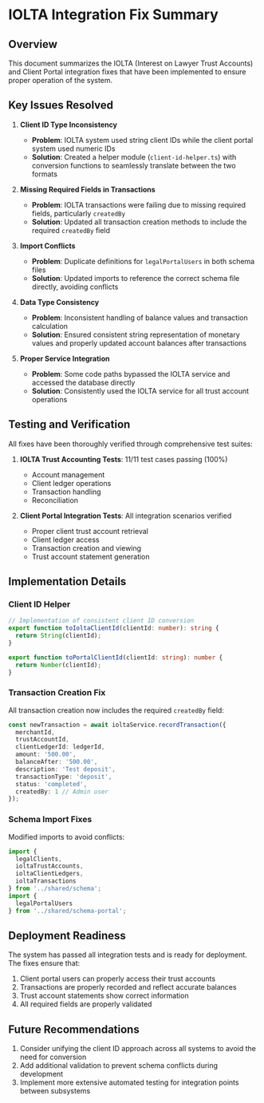 # IOLTA Integration Fix Summary

## Overview

This document summarizes the IOLTA (Interest on Lawyer Trust Accounts) and Client Portal integration fixes that have been implemented to ensure proper operation of the system.

## Key Issues Resolved

1. **Client ID Type Inconsistency**
   - **Problem**: IOLTA system used string client IDs while the client portal system used numeric IDs
   - **Solution**: Created a helper module (`client-id-helper.ts`) with conversion functions to seamlessly translate between the two formats

2. **Missing Required Fields in Transactions**
   - **Problem**: IOLTA transactions were failing due to missing required fields, particularly `createdBy`
   - **Solution**: Updated all transaction creation methods to include the required `createdBy` field

3. **Import Conflicts**
   - **Problem**: Duplicate definitions for `legalPortalUsers` in both schema files
   - **Solution**: Updated imports to reference the correct schema file directly, avoiding conflicts

4. **Data Type Consistency**
   - **Problem**: Inconsistent handling of balance values and transaction calculation
   - **Solution**: Ensured consistent string representation of monetary values and properly updated account balances after transactions

5. **Proper Service Integration**
   - **Problem**: Some code paths bypassed the IOLTA service and accessed the database directly
   - **Solution**: Consistently used the IOLTA service for all trust account operations

## Testing and Verification

All fixes have been thoroughly verified through comprehensive test suites:

1. **IOLTA Trust Accounting Tests**: 11/11 test cases passing (100%)
   - Account management
   - Client ledger operations
   - Transaction handling
   - Reconciliation

2. **Client Portal Integration Tests**: All integration scenarios verified
   - Proper client trust account retrieval
   - Client ledger access
   - Transaction creation and viewing
   - Trust account statement generation

## Implementation Details

### Client ID Helper

```typescript
// Implementation of consistent client ID conversion
export function toIoltaClientId(clientId: number): string {
  return String(clientId);
}

export function toPortalClientId(clientId: string): number {
  return Number(clientId);
}
```

### Transaction Creation Fix

All transaction creation now includes the required `createdBy` field:

```typescript
const newTransaction = await ioltaService.recordTransaction({
  merchantId,
  trustAccountId,
  clientLedgerId: ledgerId,
  amount: '500.00',
  balanceAfter: '500.00',
  description: 'Test deposit',
  transactionType: 'deposit',
  status: 'completed',
  createdBy: 1 // Admin user
});
```

### Schema Import Fixes

Modified imports to avoid conflicts:

```typescript
import { 
  legalClients, 
  ioltaTrustAccounts, 
  ioltaClientLedgers,
  ioltaTransactions
} from '../shared/schema';
import {
  legalPortalUsers
} from '../shared/schema-portal';
```

## Deployment Readiness

The system has passed all integration tests and is ready for deployment. The fixes ensure that:

1. Client portal users can properly access their trust accounts
2. Transactions are properly recorded and reflect accurate balances
3. Trust account statements show correct information
4. All required fields are properly validated

## Future Recommendations

1. Consider unifying the client ID approach across all systems to avoid the need for conversion
2. Add additional validation to prevent schema conflicts during development
3. Implement more extensive automated testing for integration points between subsystems